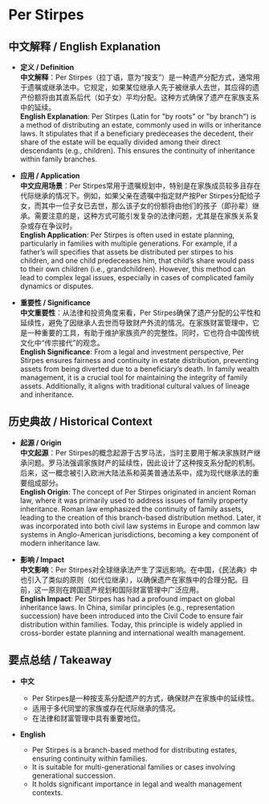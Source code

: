 # Per Stirpes

## 中文解释 / English Explanation

* **定义 / Definition**  
  **中文解释**：Per Stirpes（拉丁语，意为“按支”）是一种遗产分配方式，通常用于遗嘱或继承法中。它规定，如果某位继承人先于被继承人去世，其应得的遗产份额将由其直系后代（如子女）平均分配。这种方式确保了遗产在家族支系中的延续。  
  **English Explanation**: Per Stirpes (Latin for "by roots" or "by branch") is a method of distributing an estate, commonly used in wills or inheritance laws. It stipulates that if a beneficiary predeceases the decedent, their share of the estate will be equally divided among their direct descendants (e.g., children). This ensures the continuity of inheritance within family branches.

* **应用 / Application**  
  **中文应用场景**：Per Stirpes常用于遗嘱规划中，特别是在家族成员较多且存在代际继承的情况下。例如，如果父亲在遗嘱中指定财产按Per Stirpes分配给子女，而其中一位子女已去世，那么该子女的份额将由他们的孩子（即孙辈）继承。需要注意的是，这种方式可能引发复杂的法律问题，尤其是在家族关系复杂或存在争议时。  
  **English Application**: Per Stirpes is often used in estate planning, particularly in families with multiple generations. For example, if a father’s will specifies that assets be distributed per stirpes to his children, and one child predeceases him, that child’s share would pass to their own children (i.e., grandchildren). However, this method can lead to complex legal issues, especially in cases of complicated family dynamics or disputes.

* **重要性 / Significance**  
  **中文重要性**：从法律和投资角度来看，Per Stirpes确保了遗产分配的公平性和延续性，避免了因继承人去世而导致财产外流的情况。在家族财富管理中，它是一种重要的工具，有助于维护家族资产的完整性。同时，它也符合中国传统文化中“传宗接代”的观念。  
  **English Significance**: From a legal and investment perspective, Per Stirpes ensures fairness and continuity in estate distribution, preventing assets from being diverted due to a beneficiary’s death. In family wealth management, it is a crucial tool for maintaining the integrity of family assets. Additionally, it aligns with traditional cultural values of lineage and inheritance.

## 历史典故 / Historical Context

* **起源 / Origin**  
  **中文起源**：Per Stirpes的概念起源于古罗马法，当时主要用于解决家族财产继承问题。罗马法强调家族财产的延续性，因此设计了这种按支系分配的机制。后来，这一概念被引入欧洲大陆法系和英美普通法系中，成为现代继承法的重要组成部分。  
  **English Origin**: The concept of Per Stirpes originated in ancient Roman law, where it was primarily used to address issues of family property inheritance. Roman law emphasized the continuity of family assets, leading to the creation of this branch-based distribution method. Later, it was incorporated into both civil law systems in Europe and common law systems in Anglo-American jurisdictions, becoming a key component of modern inheritance law.

* **影响 / Impact**  
  **中文影响**：Per Stirpes对全球继承法产生了深远影响。在中国，《民法典》中也引入了类似的原则（如代位继承），以确保遗产在家族中的合理分配。目前，这一原则在跨国遗产规划和国际财富管理中广泛应用。  
  **English Impact**: Per Stirpes has had a profound impact on global inheritance laws. In China, similar principles (e.g., representation succession) have been introduced into the Civil Code to ensure fair distribution within families. Today, this principle is widely applied in cross-border estate planning and international wealth management.

## 要点总结 / Takeaway

* **中文**  
  - Per Stirpes是一种按支系分配遗产的方式，确保财产在家族中的延续性。  
  - 适用于多代同堂的家族或存在代际继承的情况。  
  - 在法律和财富管理中具有重要地位。

* **English**  
  - Per Stirpes is a branch-based method for distributing estates, ensuring continuity within families.  
  - It is suitable for multi-generational families or cases involving generational succession.  
  - It holds significant importance in legal and wealth management contexts.